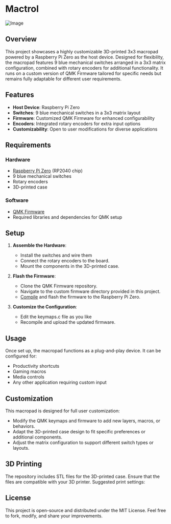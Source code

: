 # Mactrol
![Image](https://github.com/user-attachments/assets/c8aa6ccf-b229-4008-bd3a-05d1615cc059)
## Overview
This project showcases a highly customizable 3D-printed 3x3 macropad powered by a Raspberry Pi Zero as the host device. Designed for flexibility, the macropad features 9 blue mechanical switches arranged in a 3x3 matrix configuration, combined with rotary encoders for additional functionality. It runs on a custom version of QMK Firmware tailored for specific needs but remains fully adaptable for different user requirements.

## Features
- **Host Device**: Raspberry Pi Zero
- **Switches**: 9 blue mechanical switches in a 3x3 matrix layout
- **Firmware**: Customized QMK Firmware for enhanced configurability
- **Encoders**: Integrated rotary encoders for extra input options
- **Customizability**: Open to user modifications for diverse applications

## Requirements
### Hardware
- [Raspberry Pi Zero](https://www.raspberrypi.com/products/raspberry-pi-zero/) (RP2040 chip)
- 9 blue mechanical switches
- Rotary encoders
- 3D-printed case

### Software
- [QMK Firmware]([https://docs.qmk.fm/newbs_building_firmware](https://docs.qmk.fm/newbs))
- Required libraries and dependencies for QMK setup

## Setup
1. **Assemble the Hardware**:
   - Install the switches and wire them
   - Connect the rotary encoders to the board.
   - Mount the components in the 3D-printed case.

2. **Flash the Firmware**:
   - Clone the QMK Firmware repository.
   - Navigate to the custom firmware directory provided in this project.
   - [Compile](https://docs.qmk.fm/newbs_building_firmware) and flash the firmware to the Raspberry Pi Zero.

4. **Customize the Configuration**:
   - Edit the keymaps.c file as you like
   - Recompile and upload the updated firmware.

## Usage
Once set up, the macropad functions as a plug-and-play device. It can be configured for:
- Productivity shortcuts
- Gaming macros
- Media controls
- Any other application requiring custom input

## Customization
This macropad is designed for full user customization:
- Modify the QMK keymaps and firmware to add new layers, macros, or behaviors.
- Adapt the 3D-printed case design to fit specific preferences or additional components.
- Adjust the matrix configuration to support different switch types or layouts.

## 3D Printing
The repository includes STL files for the 3D-printed case. Ensure that the files are compatible with your 3D printer. Suggested print settings:

## License
This project is open-source and distributed under the MIT License. Feel free to fork, modify, and share your improvements.
